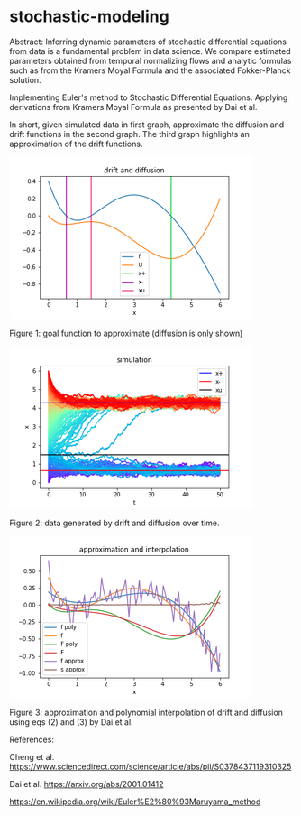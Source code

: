 # stochastic-modeling

Abstract: Inferring dynamic parameters of stochastic differential equations from data is a fundamental problem in data science. We compare estimated parameters obtained from temporal normalizing flows and analytic formulas such as from the Kramers Moyal Formula and the associated Fokker-Planck solution.

Implementing Euler's method to Stochastic Differential Equations. Applying derivations from Kramers Moyal Formula as presented by Dai et al.

In short, given simulated data in first graph, approximate the diffusion and drift functions in the second graph. The third graph highlights an approximation of the drift functions.

![alt text](https://github.com/StanleyN1/stochastic-modeling/blob/main/pics/actualfunc.png?raw=True)

Figure 1: goal function to approximate (diffusion is only shown)

![alt text](https://github.com/StanleyN1/stochastic-modeling/blob/main/pics/simulated.png)

Figure 2: data generated by drift and diffusion over time.

![alt text](https://github.com/StanleyN1/stochastic-modeling/blob/main/pics/approxpoly.png)

Figure 3: approximation and polynomial interpolation of drift and diffusion using eqs (2) and (3) by Dai et al.

References:

  Cheng et al. https://www.sciencedirect.com/science/article/abs/pii/S0378437119310325

  Dai et al. https://arxiv.org/abs/2001.01412

  https://en.wikipedia.org/wiki/Euler%E2%80%93Maruyama_method
